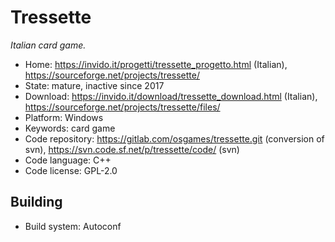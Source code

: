 # Tressette

_Italian card game._

- Home: https://invido.it/progetti/tressette_progetto.html (Italian), https://sourceforge.net/projects/tressette/
- State: mature, inactive since 2017 
- Download: https://invido.it/download/tressette_download.html (Italian), https://sourceforge.net/projects/tressette/files/
- Platform: Windows
- Keywords: card game
- Code repository: https://gitlab.com/osgames/tressette.git (conversion of svn), https://svn.code.sf.net/p/tressette/code/ (svn)
- Code language: C++
- Code license: GPL-2.0

## Building

- Build system: Autoconf